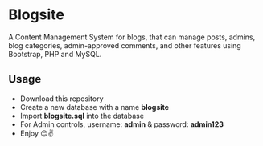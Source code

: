 # Blogsite

A Content Management System for blogs, that can manage posts, admins, blog categories, admin-approved comments, and other features using Bootstrap, PHP and MySQL.
 
## Usage

* Download this repository
* Create a new database with a name **blogsite**
* Import **blogsite.sql** into the database
* For Admin controls, username: **admin** & password: **admin123** 
* Enjoy 😊✌
